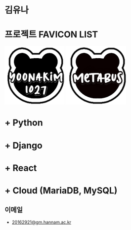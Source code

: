 # 김유나

# 프로젝트 FAVICON LIST

![](https://github.com/yoonakim1027/yoonakim1027/blob/main/assets/bear_black_yoona.png?raw=true)
![](https://github.com/yoonakim1027/yoonakim1027/blob/main/assets/favicondog.png?raw=true)

# + Python
# + Django
# + React
# + Cloud (MariaDB, MySQL)

## 이메일

+ 20162921@gm.hannam.ac.kr
